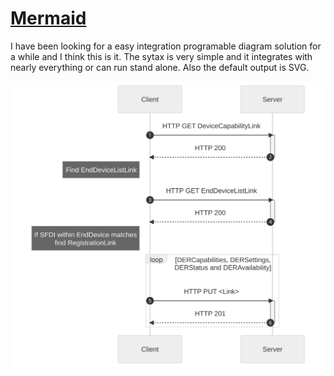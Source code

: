 
# [Mermaid](https://mermaid.js.org/)

I have been looking for a easy integration programable diagram solution for a while and I think this is it. The sytax is very simple and it integrates with nearly everything or can run stand alone. Also the default output is SVG. 

<img src="./csip-comm-006.svg">
